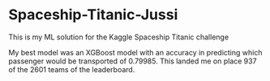 # Spaceship-Titanic-Jussi
This is my ML solution for the Kaggle Spaceship Titanic challenge

My best model was an XGBoost model with an accuracy in predicting which passenger would be transported of 0.79985. This landed me on place 937 of the 2601 teams of the leaderboard. 
